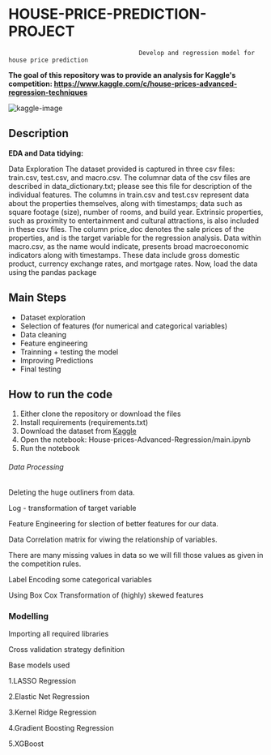 #                                                                  HOUSE-PRICE-PREDICTION-PROJECT
                                        Develop and regression model for house price prediction
                                        
  **The goal of this repository was to provide an analysis for Kaggle's competition:  https://www.kaggle.com/c/house-prices-advanced-regression-techniques**

![kaggle-image](https://storage.googleapis.com/kaggle-competitions/kaggle/5407/media/housesbanner.png)


## Description

**EDA and Data tidying:**
                                      
                                        
                                        
                                        
Data Exploration
The dataset provided is captured in three csv files: train.csv, test.csv, and macro.csv. The columnar data of the csv files are described in data_dictionary.txt; please see this file for description of the individual features. The columns in train.csv and test.csv represent data about the properties themselves, along with timestamps; data such as square footage (size), number of rooms, and build year. Extrinsic properties, such as proximity to entertainment and cultural attractions, is also included in these csv files. The column price_doc denotes the sale prices of the properties, and is the target variable for the regression analysis. Data within macro.csv, as the name would indicate, presents broad macroeconomic indicators along with timestamps. These data include gross domestic product, currency exchange rates, and mortgage rates. Now, load the data using the pandas package
## Main Steps

- Dataset exploration
- Selection of features (for numerical and categorical variables)
- Data cleaning
- Feature engineering
- Trainning + testing the model
- Improving Predictions 
- Final testing

## How to run the code

1. Either clone the repository or download the files
2. Install requirements (requirements.txt)
3. Download the dataset from [Kaggle](https://www.kaggle.com/c/house-prices-advanced-regression-techniques)
4. Open the notebook: House-prices-Advanced-Regression/main.ipynb
5. Run the notebook




###### Data Processing

Deleting the huge outliners from data.
  
Log - transformation of target variable

Feature Engineering for slection of better features for our data.

Data Correlation matrix for viwing the relationship of variables.

There are many missing values in data so we will fill those values as given in the competition rules.

Label Encoding some categorical variables

Using Box Cox Transformation of (highly) skewed features

### Modelling

Importing all required libraries

Cross validation strategy definition

Base models used 

1.LASSO Regression

2.Elastic Net Regression

3.Kernel Ridge Regression

4.Gradient Boosting Regression

5.XGBoost


